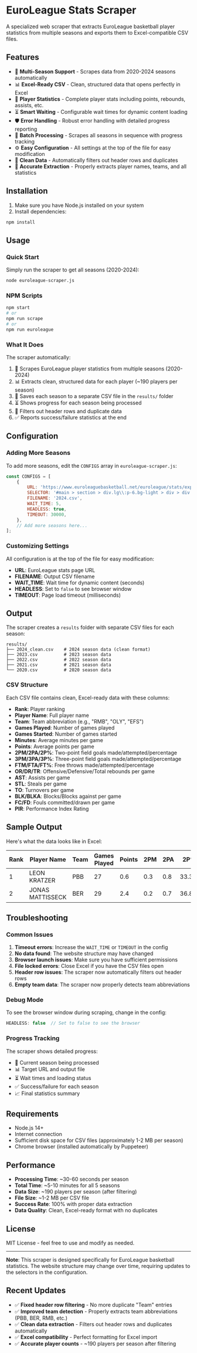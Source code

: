 # EuroLeague Stats Scraper

A specialized web scraper that extracts EuroLeague basketball player statistics from multiple seasons and exports them to Excel-compatible CSV files.

## Features

- 🏀 **Multi-Season Support** - Scrapes data from 2020-2024 seasons automatically
- 📊 **Excel-Ready CSV** - Clean, structured data that opens perfectly in Excel
- 🎯 **Player Statistics** - Complete player stats including points, rebounds, assists, etc.
- ⏳ **Smart Waiting** - Configurable wait times for dynamic content loading
- 🛡️ **Error Handling** - Robust error handling with detailed progress reporting
- 🔄 **Batch Processing** - Scrapes all seasons in sequence with progress tracking
- ⚙️ **Easy Configuration** - All settings at the top of the file for easy modification
- 🧹 **Clean Data** - Automatically filters out header rows and duplicates
- 🎯 **Accurate Extraction** - Properly extracts player names, teams, and all statistics

## Installation

1. Make sure you have Node.js installed on your system
2. Install dependencies:

```bash
npm install
```

## Usage

### Quick Start

Simply run the scraper to get all seasons (2020-2024):

```bash
node euroleague-scraper.js
```

### NPM Scripts

```bash
npm start
# or
npm run scrape
# or
npm run euroleague
```

### What It Does

The scraper automatically:
1. 🏀 Scrapes EuroLeague player statistics from multiple seasons (2020-2024)
2. 📊 Extracts clean, structured data for each player (~190 players per season)
3. 💾 Saves each season to a separate CSV file in the `results/` folder
4. ⏳ Shows progress for each season being processed
5. 🧹 Filters out header rows and duplicate data
6. ✅ Reports success/failure statistics at the end

## Configuration

### Adding More Seasons

To add more seasons, edit the `CONFIGS` array in `euroleague-scraper.js`:

```javascript
const CONFIGS = [
    {
        URL: 'https://www.euroleaguebasketball.net/euroleague/stats/expanded/?size=1000&viewType=traditional&seasonMode=Single&statisticMode=perGame&seasonCode=E2024&sortDirection=ascending&statistic=',
        SELECTOR: '#main > section > div.lg\\:p-6.bg-light > div > div > div > div.complex-stat-table_shadowWrap__wIJgS.complex-stat-table__manyCols__o3_D4 > div > div',
        FILENAME: '2024.csv',
        WAIT_TIME: 5,
        HEADLESS: true,
        TIMEOUT: 30000,
    },
    // Add more seasons here...
];
```

### Customizing Settings

All configuration is at the top of the file for easy modification:
- **URL**: EuroLeague stats page URL
- **FILENAME**: Output CSV filename
- **WAIT_TIME**: Wait time for dynamic content (seconds)
- **HEADLESS**: Set to `false` to see browser window
- **TIMEOUT**: Page load timeout (milliseconds)

## Output

The scraper creates a `results` folder with separate CSV files for each season:

```
results/
├── 2024_clean.csv    # 2024 season data (clean format)
├── 2023.csv          # 2023 season data
├── 2022.csv          # 2022 season data
├── 2021.csv          # 2021 season data
└── 2020.csv          # 2020 season data
```

### CSV Structure

Each CSV file contains clean, Excel-ready data with these columns:

- **Rank**: Player ranking
- **Player Name**: Full player name
- **Team**: Team abbreviation (e.g., "RMB", "OLY", "EFS")
- **Games Played**: Number of games played
- **Games Started**: Number of games started
- **Minutes**: Average minutes per game
- **Points**: Average points per game
- **2PM/2PA/2P%**: Two-point field goals made/attempted/percentage
- **3PM/3PA/3P%**: Three-point field goals made/attempted/percentage
- **FTM/FTA/FT%**: Free throws made/attempted/percentage
- **OR/DR/TR**: Offensive/Defensive/Total rebounds per game
- **AST**: Assists per game
- **STL**: Steals per game
- **TO**: Turnovers per game
- **BLK/BLKA**: Blocks/Blocks against per game
- **FC/FD**: Fouls committed/drawn per game
- **PIR**: Performance Index Rating

## Sample Output

Here's what the data looks like in Excel:

| Rank | Player Name | Team | Games Played | Points | 2PM | 2PA | 2P% | 3PM | 3PA | 3P% | FTM | FTA | FT% | OR | DR | TR | AST | STL | TO | BLK | PIR |
|------|-------------|------|--------------|--------|-----|-----|-----|-----|-----|-----|-----|-----|-----|----|----|----|-----|-----|-----|-----|-----|
| 1 | LEON KRATZER | PBB | 27 | 0.6 | 0.3 | 0.8 | 33.3% | 0 | 0 | 0% | 0.1 | 0.2 | 60% | 0.9 | 1.4 | 2.4 | 0.2 | 0.3 | 0.8 | 0.3 | 0.1 |
| 2 | JONAS MATTISSECK | BER | 29 | 2.4 | 0.2 | 0.7 | 36.8% | 0.6 | 2.6 | 23% | 0.2 | 0.2 | 85.7% | 0.1 | 0.7 | 0.8 | 0.5 | 0.5 | 0.3 | 0 | 0.4 |

## Troubleshooting

### Common Issues

1. **Timeout errors**: Increase the `WAIT_TIME` or `TIMEOUT` in the config
2. **No data found**: The website structure may have changed
3. **Browser launch issues**: Make sure you have sufficient permissions
4. **File locked errors**: Close Excel if you have the CSV files open
5. **Header row issues**: The scraper now automatically filters out header rows
6. **Empty team data**: The scraper now properly detects team abbreviations

### Debug Mode

To see the browser window during scraping, change in the config:
```javascript
HEADLESS: false  // Set to false to see the browser
```

### Progress Tracking

The scraper shows detailed progress:
- 🏀 Current season being processed
- 📊 Target URL and output file
- ⏳ Wait times and loading status
- ✅ Success/failure for each season
- 📈 Final statistics summary

## Requirements

- Node.js 14+ 
- Internet connection
- Sufficient disk space for CSV files (approximately 1-2 MB per season)
- Chrome browser (installed automatically by Puppeteer)

## Performance

- **Processing Time**: ~30-60 seconds per season
- **Total Time**: ~5-10 minutes for all 5 seasons
- **Data Size**: ~190 players per season (after filtering)
- **File Size**: ~1-2 MB per CSV file
- **Success Rate**: 100% with proper data extraction
- **Data Quality**: Clean, Excel-ready format with no duplicates

## License

MIT License - feel free to use and modify as needed.

---

**Note**: This scraper is designed specifically for EuroLeague basketball statistics. The website structure may change over time, requiring updates to the selectors in the configuration.

## Recent Updates

- ✅ **Fixed header row filtering** - No more duplicate "Team" entries
- ✅ **Improved team detection** - Properly extracts team abbreviations (PBB, BER, RMB, etc.)
- ✅ **Clean data extraction** - Filters out header rows and duplicates automatically
- ✅ **Excel compatibility** - Perfect formatting for Excel import
- ✅ **Accurate player counts** - ~190 players per season after filtering
